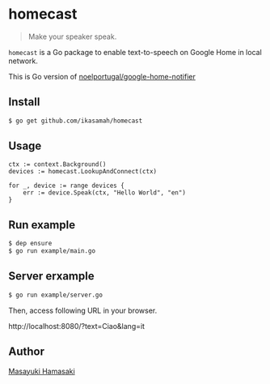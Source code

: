 # homecast

> Make your speaker speak.

`homecast` is a Go package to enable text-to-speech on Google Home in local network.

This is Go version of [noelportugal/google-home-notifier](https://github.com/noelportugal/google-home-notifier)

## Install
```bash
$ go get github.com/ikasamah/homecast
```

## Usage
```golang
ctx := context.Background()
devices := homecast.LookupAndConnect(ctx)

for _, device := range devices {
    err := device.Speak(ctx, "Hello World", "en")
}
```

## Run example
```bash
$ dep ensure
$ go run example/main.go
```


## Server erxample
```bash
$ go run example/server.go 
```
Then, access following URL in your browser.

http://localhost:8080/?text=Ciao&lang=it 


## Author
[Masayuki Hamasaki](https://github.com/ikasamah)
